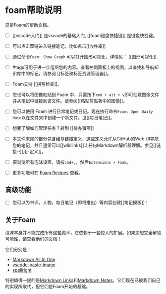 # foam帮助说明

这是Foam的帮助文档。

- [ ] [[vscode入门]] 是vscode的基础入门, [[foam键盘快捷键]] 是键盘快捷键。

- [ ] 可以点击双链进入链接笔记，比如点击[[收件箱]]

- [ ] 通过命令`Foam: Show Graph` 可以打开图形可视化，详情见： [[图形可视化]].

- [ ] #tags可用于进一步组织您的内容。查看左侧面板上的视图，以查找和导航知识库中的标记。请参阅 [[标签和标签资源管理器]]。

- [ ] Foam支持 [[拼写检查]]。

- [ ] 您也可以将图像粘贴到 Foam 中，只需按下`cmd + alt + v`即可创建图像文件并从笔记中链接到该文件。请参阅[[粘贴剪贴板中的图像]]。

- [ ] 您可以使用 Foam 进行日常笔记或日记。现在执行命令`Foam: Open Daily Note`以在文件夹中创建一个新文件。见[[每日笔记]]。

- [ ] 想要了解如何管理任务？转到 [[待办事项]]

- [ ] 本文件末尾的部分包含维基链接定义，这些定义允许从GitHub的Web UI导航您的笔记，并且通常可以[[wikilinks]]让任何Markdown解析器理解。参见[[链接-引用-定义]]。

- [ ] 要浏览所有泡沫设置，请按`cmd+,`，然后`Extensions > Foam`。

- [ ] 更多功能可在 [Foam Recipes](https://foambubble.github.io/foam/recipes/recipes) 查看。

## 高级功能

- [ ] 您可以为书评，人物，每日笔记（即将推出）等内容创建[[笔记模板]]！

## 关于Foam

泡沫本身并不能完成所有这些魔术，它依赖于一些惊人的扩展。如果您想完全解锁可能性，请查看他们的文档！

它们分别是：

- [Markdown All In One](https://marketplace.visualstudio.com/items?itemName=yzhang.markdown-all-in-one)
- [vscode-paste-image](https://github.com/mushanshitiancai/vscode-paste-image)
- [spellright](https://marketplace.visualstudio.com/items?itemName=ban.spellright)

特别值得一提的是[Markdown Links](https://marketplace.visualstudio.com/items?itemName=tchayen.markdown-links)和[Markdown Notes](https://marketplace.visualstudio.com/items?itemName=kortina.vscode-markdown-notes)，它们现在已被我们自己的实现所取代，但它们是Foam开始的基础。

